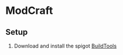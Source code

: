 # ModCraft


## Setup

1. Download and install the spigot [BuildTools](https://hub.spigotmc.org/jenkins/job/BuildTools/lastSuccessfulBuild/artifact/target/BuildTools.jar)